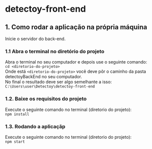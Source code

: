 # detectoy-front-end
## 1. Como rodar a aplicação na própria máquina

Inicie o servidor do back-end.

### 1.1 Abra o terminal no diretório do projeto

Abra o terminal no seu computador e depois use o seguinte comando:\
```cd <diretorio-do-projeto>```\
Onde está ```<diretorio-do-projeto>``` você deve pôr o caminho da pasta detectoyBackEnd no seu computador.\
No final o resultado deve ser algo semelhante a isso:\
```C:\Users\user\Detectoy\detectoy-front-end```

### 1.2. Baixe os requisitos do projeto

Execute o seguinte comando no terminal (diretorio do projeto):\
```npm install```

### 1.3. Rodando a aplicaçãp

Execute o seguinte comando no terminal (diretorio do projeto):\
```npm start```
